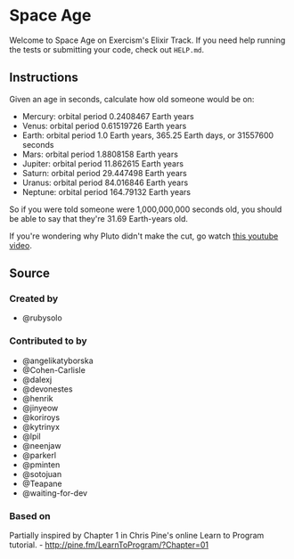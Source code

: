 # Space Age

Welcome to Space Age on Exercism's Elixir Track.
If you need help running the tests or submitting your code, check out `HELP.md`.

## Instructions

Given an age in seconds, calculate how old someone would be on:

   - Mercury: orbital period 0.2408467 Earth years
   - Venus: orbital period 0.61519726 Earth years
   - Earth: orbital period 1.0 Earth years, 365.25 Earth days, or 31557600 seconds
   - Mars: orbital period 1.8808158 Earth years
   - Jupiter: orbital period 11.862615 Earth years
   - Saturn: orbital period 29.447498 Earth years
   - Uranus: orbital period 84.016846 Earth years
   - Neptune: orbital period 164.79132 Earth years

So if you were told someone were 1,000,000,000 seconds old, you should
be able to say that they're 31.69 Earth-years old.

If you're wondering why Pluto didn't make the cut, go watch [this
youtube video](http://www.youtube.com/watch?v=Z_2gbGXzFbs).

## Source

### Created by

- @rubysolo

### Contributed to by

- @angelikatyborska
- @Cohen-Carlisle
- @dalexj
- @devonestes
- @henrik
- @jinyeow
- @koriroys
- @kytrinyx
- @lpil
- @neenjaw
- @parkerl
- @pminten
- @sotojuan
- @Teapane
- @waiting-for-dev

### Based on

Partially inspired by Chapter 1 in Chris Pine's online Learn to Program tutorial. - http://pine.fm/LearnToProgram/?Chapter=01